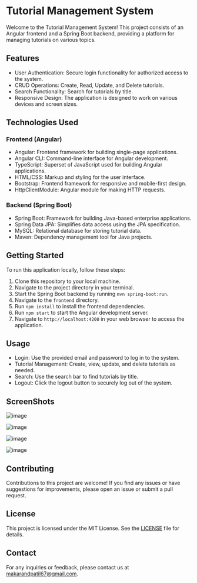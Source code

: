 # Tutorial Management System

Welcome to the Tutorial Management System! This project consists of an Angular frontend and a Spring Boot backend, providing a platform for managing tutorials on various topics.

## Features

- User Authentication: Secure login functionality for authorized access to the system.
- CRUD Operations: Create, Read, Update, and Delete tutorials.
- Search Functionality: Search for tutorials by title.
- Responsive Design: The application is designed to work on various devices and screen sizes.

## Technologies Used

### Frontend (Angular)
- Angular: Frontend framework for building single-page applications.
- Angular CLI: Command-line interface for Angular development.
- TypeScript: Superset of JavaScript used for building Angular applications.
- HTML/CSS: Markup and styling for the user interface.
- Bootstrap: Frontend framework for responsive and mobile-first design.
- HttpClientModule: Angular module for making HTTP requests.

### Backend (Spring Boot)
- Spring Boot: Framework for building Java-based enterprise applications.
- Spring Data JPA: Simplifies data access using the JPA specification.
- MySQL: Relational database for storing tutorial data.
- Maven: Dependency management tool for Java projects.

## Getting Started

To run this application locally, follow these steps:

1. Clone this repository to your local machine.
2. Navigate to the project directory in your terminal.
3. Start the Spring Boot backend by running `mvn spring-boot:run`.
4. Navigate to the `frontend` directory.
5. Run `npm install` to install the frontend dependencies.
6. Run `npm start` to start the Angular development server.
7. Navigate to `http://localhost:4200` in your web browser to access the application.

## Usage

- Login: Use the provided email and password to log in to the system.
- Tutorial Management: Create, view, update, and delete tutorials as needed.
- Search: Use the search bar to find tutorials by title.
- Logout: Click the logout button to securely log out of the system.

## ScreenShots

![image](https://github.com/Makarand41/Tutorial-Management-System/assets/90332486/56938f15-b1f8-4103-8fd5-685dd966f9a1)

![image](https://github.com/Makarand41/Tutorial-Management-System/assets/90332486/fadd4120-167d-42e0-85a6-ea072aa54248)

![image](https://github.com/Makarand41/Tutorial-Management-System/assets/90332486/262abbe9-86be-431a-b2fa-232bc31076df)

![image](https://github.com/Makarand41/Tutorial-Management-System/assets/90332486/ddcbb252-606d-4f39-959e-e0b6c9182842)






## Contributing

Contributions to this project are welcome! If you find any issues or have suggestions for improvements, please open an issue or submit a pull request.

## License

This project is licensed under the MIT License. See the [LICENSE](LICENSE) file for details.

## Contact

For any inquiries or feedback, please contact us at makarandpatil67@gmail.com.
